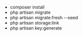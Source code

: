 - composer install
- php artisan migrate
- php artisan migrate:fresh --seed
- php artisan storage:link 
- php artisan key:generate      
